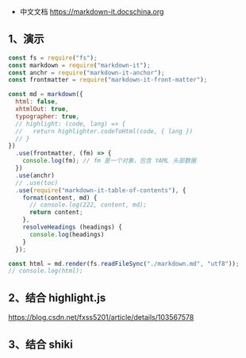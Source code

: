 - 中文文档 https://markdown-it.docschina.org

## 1、演示

```js
const fs = require("fs");
const markdown = require("markdown-it");
const anchr = require("markdown-it-anchor");
const frontmatter = require("markdown-it-front-matter");

const md = markdown({
  html: false,
  xhtmlOut: true,
  typographer: true,
  // highlight: (code, lang) => {
  //   return highlighter.codeToHtml(code, { lang })
  // }
})
  .use(frontmatter, (fm) => {
    console.log(fm); // fm 是一个对象，包含 YAML 头部数据
  })
  .use(anchr)
  // .use(toc)
  .use(require("markdown-it-table-of-contents"), {
    format(content, md) {
      // console.log(222, content, md);
      return content;
    },
    resolveHeadings (headings) {
      console.log(headings)
    }
  });

const html = md.render(fs.readFileSync("./markdown.md", "utf8"));
// console.log(html);

```

## 2、结合 highlight.js 

https://blog.csdn.net/fxss5201/article/details/103567578

## 3、结合 shiki